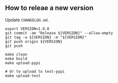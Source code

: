 ## How to releae a new version

Update `CHANGELOG.md`.

```
export VERSION=1.0.0
git commit -am "Release ${VERSION}" --allow-empty
git tag -a ${VERSION} -m "${VERSION}"
git push origin ${VERSION}
git push
```

```
make clean
make build
make upload-pypi

# Or to upload to test-pypi
make upload-test
```
